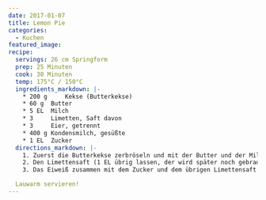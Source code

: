 ```yaml
---
date: 2017-01-07
title: Lemon Pie
categories:
  - Kuchen
featured_image:
recipe:
  servings: 26 cm Springform
  prep: 25 Minuten
  cook: 30 Minuten
  temp: 175°C / 150°C
  ingredients_markdown: |-
    * 200 g 	Kekse (Butterkekse)
    * 60 g 	Butter
    * 5 EL 	Milch
    * 3  	Limetten, Saft davon
    * 3  	Eier, getrennt
    * 400 g Kondensmilch, gesüßte
    * 1 EL 	Zucker
  directions_markdown: |-
    1. Zuerst die Butterkekse zerbröseln und mit der Butter und der Milch zu einem Teig verkneten. In eine Springform drücken und bei 175 Grad (Umluft) 15 Minuten backen.
    2. Den Limettensaft (1 EL übrig lassen, der wird später noch gebraucht), 3 Eigelb und die gesüßte Kondensmilch cremig aufschlagen und auf den gebackenen Kuchenteig geben.
    3. Das Eiweiß zusammen mit dem Zucker und dem übrigen Limettensaft steif schlagen und auf dem Kuchen verteilen. Mit einem Löffel kleine Spitzchen ziehen! Bei 150 Grad (Umluft) 15 Minuten backen, dann den Ofen ausschalten und noch 5 Minuten im Backofen lassen.

  Lauwarm servieren!
---
```

